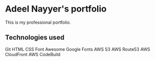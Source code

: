# Adeel Nayyer's portfolio

This is my professional portfolio.

## Technologies used

Git
HTML
CSS
Font Awesome
Google Fonts
AWS S3
AWS Route53
AWS CloudFront
AWS CodeBuild

